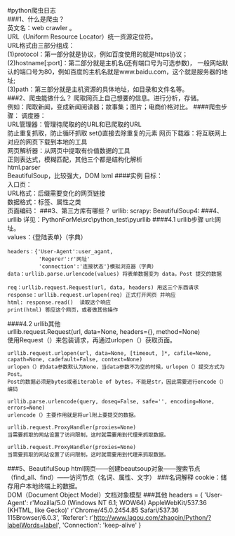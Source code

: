 #python爬虫日志  
###1、什么是爬虫？  
    英文名：web crawler 。  
    URL（Uniform Resource Locator）统一资源定位符。  
    URL格式由三部分组成：  
        (1)protocol：第一部分就是协议，例如百度使用的就是https协议；  
        (2)hostname[:port]：第二部分就是主机名(还有端口号为可选参数)，
        一般网站默认的端口号为80，例如百度的主机名就是www.baidu.com，这个就是服务器的地址;  
        (3)path：第三部分就是主机资源的具体地址，如目录和文件名等。   
###2、爬虫能做什么？
    爬取网页上自己想要的信息。进行分析，存储。  
    例如：爬取新闻，变成新闻阅读器；故事集；图片；电商价格对比。
####爬虫步骤：
    调度器：  
    URL管理器：管理待爬取的的URL和已爬取的URL  
        防止重复抓取，防止循环抓取
        set()直接去除重复的元素
    网页下载器：将互联网上对应的网页下载到本地的工具  
    网页解析器：从网页中提取有价值数据的工具  
        正则表达式，模糊匹配，其他三个都是结构化解析  
        html.parser  
        BeautifulSoup，比较强大，DOM
        lxml
####实例
    目标：  
    入口页：  
    URL格式：后缀需要变化的网页链接  
    数据格式：标签、属性之类  
    页面编码：
###3、第三方库有哪些？
    urllib:
    scrapy:
    BeautifulSoup4:
###4、urllib
    详见：PythonForMe\src\python_test\pyurllib
####4.1 urllib步骤
    url:网址。       
    values：{登陆表单}（字典）  
    
    headers：{'User-Agent':user_agant, 
              'Regerer':r'网址'
              'connection':'连接状态'}模拟浏览器（字典）  
    data：urllib.parse.urlencode(values) 将表单数据变为 data，Post 提交的数据  
    
    req：urllib.request.Request(url, data, headers) 用这三个东西请求  
    response：urllib.request.urlopen(req) 正式打开网页 并响应  
    html: response.read()  读取这个响应  
    print(html) 答应这个网页，或者做其他操作  
####4.2 urllib其他    
    urllib.request.Request(url, data=None, headers={}, method=None)  
    使用Request（）来包装请求，再通过urlopen（）获取页面。  
        
    urllib.request.urlopen(url, data=None, [timeout, ]*, cafile=None, capath=None, cadefault=False, context=None)  
    urlopen（）的data参数默认为None，当data参数不为空的时候，urlopen（）提交方式为Post。  
    Post的数据必须是bytes或者iterable of bytes，不能是str，因此需要进行encode（）编码  
    
    urllib.parse.urlencode(query, doseq=False, safe='', encoding=None, errors=None)  
    urlencode（）主要作用就是将url附上要提交的数据。  
    
    urllib.request.ProxyHandler(proxies=None)  
    当需要抓取的网站设置了访问限制，这时就需要用到代理来抓取数据。  
    
    urllib.request.ProxyHandler(proxies=None)  
    当需要抓取的网站设置了访问限制，这时就需要用到代理来抓取数据。  
###5、BeautifulSoup
    html网页——创建beautsoup对象——搜索节点（find_all、find）——访问节点（名词、属性、文字）
###名词解释
    cookie：储存用户本地终端上的数据。  
    DOM（Document Object Model）文档对象模型
###其他
    headers = {
        'User-Agent': r'Mozilla/5.0 (Windows NT 6.1; WOW64) AppleWebKit/537.36 (KHTML, like Gecko)'
        r'Chrome/45.0.2454.85 Safari/537.36 115Browser/6.0.3',
        'Referer': r'http://www.lagou.com/zhaopin/Python/?labelWords=label',
        'Connection': 'keep-alive'
    }